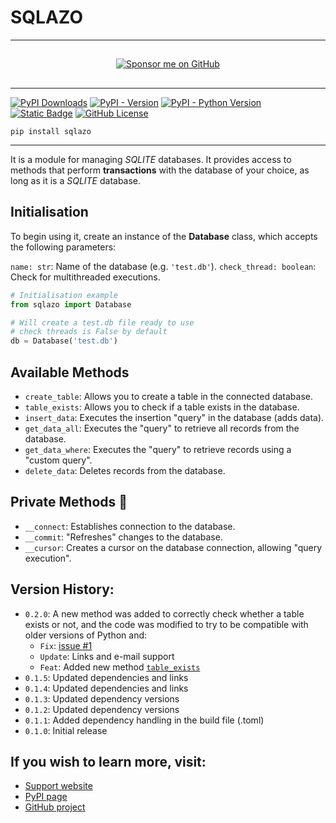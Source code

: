 # SQLAZO

---

<div style="display: flex; align-items: center; justify-content: center; margin: 10px 0; gap: 10px; max-height: 48px; height: 48px;">
  <a href="https://github.com/sponsors/dev2forge" target="_blank">
  <img src="https://img.shields.io/badge/Sponsor-🥇%20dev2forge-blue?style=for-the-badge&logo=github" alt="Sponsor me on GitHub">
</a>
</div>

---

<!-- Badges -->

<div>
<!-- Total downloads -->
  <a href="https://pepy.tech/projects/sqlazo"><img src="https://static.pepy.tech/badge/sqlazo" alt="PyPI Downloads"></a>
<!-- Current version -->
  <a href="https://pypi.org/project/sqlazo/"><img alt="PyPI - Version" src="https://img.shields.io/pypi/v/sqlazo?label=sqlazo"></a>
<!-- Supported Python versions -->
  <a href="https://python.org/"><img alt="PyPI - Python Version" src="https://img.shields.io/pypi/pyversions/sqlazo"></a>
<!-- Author -->
  <a href="https://github.com/tutosrive"><img alt="Static Badge" src="https://img.shields.io/badge/Tutos%20Rive-Author-brightgreen"></a>
<!-- Licence -->
  <a href="https://github.com/Dev2Forge/sqlazo/blob/main/LICENSE"><img alt="GitHub License" src="https://img.shields.io/github/license/dev2forge/sqlazo"></a>
</div>

```shell
pip install sqlazo
```

---

It is a module for managing *SQLITE* databases. It provides access to methods that perform **transactions** with the database of your choice, as long as it is a *SQLITE* database.

## Initialisation

To begin using it, create an instance of the **Database** class, which accepts the following parameters:

`name: str`: Name of the database (e.g. `'test.db'`).
`check_thread: boolean`: Check for multithreaded executions.

```py
# Initialisation example
from sqlazo import Database

# Will create a test.db file ready to use
# check threads is False by default
db = Database('test.db')
```

## Available Methods

* `create_table`: Allows you to create a table in the connected database.
* `table_exists`: Allows you to check if a table exists in the database.
* `insert_data`: Executes the insertion "query" in the database (adds data).
* `get_data_all`: Executes the "query" to retrieve all records from the database.
* `get_data_where`: Executes the "query" to retrieve records using a "custom query".
* `delete_data`: Deletes records from the database.

## Private Methods 🔏

* `__connect`: Establishes connection to the database.
* `__commit`: "Refreshes" changes to the database.
* `__cursor`: Creates a cursor on the database connection, allowing "query execution".

## Version History:

- `0.2.0`: A new method was added to correctly check whether a table exists or not, and the code was modified to try to be
  compatible with older versions of Python and:
  - `Fix`: [issue #1](https://github.com/Dev2Forge/sqlazo/issues/1)
  - `Update`: Links and e-mail support
  - `Feat`: Added new method [`table_exists`](#available-methods)
- `0.1.5`: Updated dependencies and links
- `0.1.4`: Updated dependencies and links
- `0.1.3`: Updated dependency versions
- `0.1.2`: Updated dependency versions
- `0.1.1`: Added dependency handling in the build file (.toml)
- `0.1.0`: Initial release

## If you wish to learn more, visit:

* [Support website](https://docs.dev2forge.software/sqlazo/)
* [PyPI page](https://pypi.org/project/sqlazo/)
* [GitHub project](https://github.com/dev2forge/sqlazo/)
